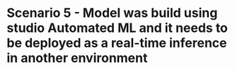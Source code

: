 # Scenario 5 - Model was build using studio Automated ML and it needs to be deployed as a real-time inference in another environment
